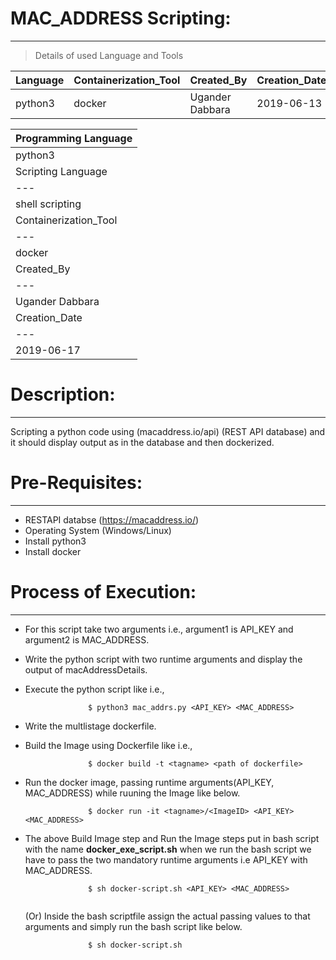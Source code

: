 # MAC_ADDRESS Scripting:
  ----------------------
 >  Details of used Language and Tools

 | Language | Containerization_Tool | Created_By | Creation_Date |
 | --- | --- | --- | --- |
 | python3 | docker | Ugander Dabbara | 2019-06-13 | 
 
 | Programming Language |
 | --- |
 | python3 |
 | Scripting Language |
 | --- |
 | shell scripting |
 | Containerization_Tool |
 | --- |
 | docker |
 | Created_By |
 | --- |
 | Ugander Dabbara |
 | Creation_Date |
 | --- |
 | 2019-06-17 |
 
 

# Description: 
 ----------------

   Scripting a python code using (macaddress.io/api) (REST API database) and it should display output as in the database and then          dockerized.

# Pre-Requisites:
  ---------------
 - RESTAPI databse (https://macaddress.io/)                                                                                                 
 - Operating System (Windows/Linux)                                                                                                         
 - Install python3                                                                                                                         
 - Install docker

# Process of Execution:
  ---------------------
- For this script take two arguments i.e., argument1 is API_KEY and argument2 is MAC_ADDRESS.                                     
- Write the python script with two runtime arguments and display the output of macAddressDetails.  
 
- Execute the python script like i.e., 

  ```
                $ python3 mac_addrs.py <API_KEY> <MAC_ADDRESS> 
  
  ```

- Write the multlistage dockerfile.  

- Build the Image using Dockerfile like i.e., 

  ```
                $ docker build -t <tagname> <path of dockerfile>

  ```
  
- Run the docker image, passing runtime arguments(API_KEY, MAC_ADDRESS) while ruuning the Image like below.

  ```
                $ docker run -it <tagname>/<ImageID> <API_KEY> <MAC_ADDRESS>
  
  ```
  
- The above Build Image step and Run the Image steps put in bash script with the name  **docker_exe_script.sh**  when we run the        bash script we have to pass the two mandatory runtime arguments i.e API_KEY with MAC_ADDRESS. 

  ```
                $ sh docker-script.sh <API_KEY> <MAC_ADDRESS>
                
  ``` 
  
   (Or)
   Inside the bash scriptfile assign the actual passing values to that arguments and simply run the bash script like below.
   
   ```
                 $ sh docker-script.sh
   
   ```
              
  
  
  
